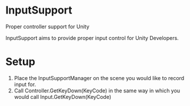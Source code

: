 # InputSupport
Proper controller support for Unity

InputSupport aims to provide proper input control for Unity Developers.

# Setup
1) Place the InputSupportManager on the scene you would like to record input for.
2) Call Controller.GetKeyDown(KeyCode) in the same way in which you would call Input.GetKeyDown(KeyCode)
